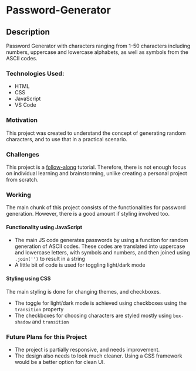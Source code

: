 # Password-Generator
## Description 
Password Generator with characters ranging from 1-50 characters including numbers, uppercase and lowercase alphabets, as well as symbols from the ASCII codes. 
### Technologies Used:
- HTML
- CSS
- JavaScript
- VS Code
### Motivation 
This project was created to understand the concept of generating random characters, and to use that in a practical scenario. 
### Challenges 
This project is a [follow-along](https://www.youtube.com/watch?v=iKo9pDKKHnc&t=2s) tutorial. Therefore, there is not enough focus on individual learning and brainstorming, unlike creating a personal project from scratch. 
### Working
The main chunk of this project consists of the functionalities for password generation. However, there is a good amount if styling involved too. 
#### Functionality using JavaScript
- The main JS code generates passwords by using a function for random generation of ASCII codes. These codes are translated into uppercase and lowercase letters, with symbols and numbers, and then joined using `.join('')` to result in a string
- A little bit of code is used for toggling light/dark mode
#### Styling using CSS 
The main styling is done for changing themes, and checkboxes. 
- The toggle for light/dark mode is achieved using checkboxes using the `transition` property
- The checkboxes for choosing characters are styled mostly using `box-shadow` and `transition` 
### Future Plans for this Project 
- The project is partially responsive, and needs improvement. 
- The design also needs to look much cleaner. Using a CSS framework would be a better option for clean UI. 







